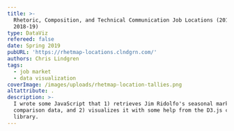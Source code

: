 ```yaml
---
title: >-
  Rhetoric, Composition, and Technical Communication Job Locations (2012-13 —
  2018-19)
type: DataViz
refereed: false
date: Spring 2019
pubURL: 'https://rhetmap-locations.clndgrn.com/'
authors: Chris Lindgren
tags:
  - job market
  - data visualization
coverImage: /images/uploads/rhetmap-location-tallies.png
altattribute: .
description: >-
  I wrote some JavaScript that 1) retrieves Jim Ridolfo's seasonal market
  comparison data, and 2) visualizes it with some help from the D3.js code
  library.
---
```


